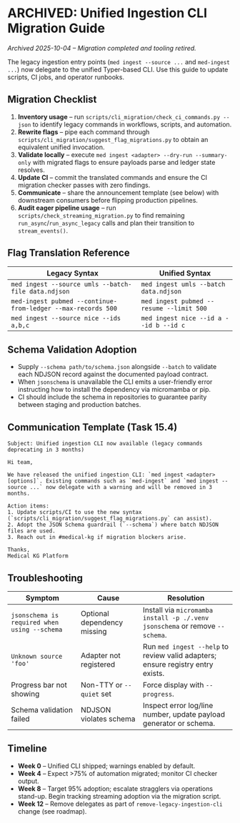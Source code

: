 # ARCHIVED: Unified Ingestion CLI Migration Guide

_Archived 2025-10-04 – Migration completed and tooling retired._

The legacy ingestion entry points (`med ingest --source ...` and `med-ingest ...`) now delegate to the unified Typer-based CLI. Use this guide to update scripts, CI jobs, and operator runbooks.

## Migration Checklist

1. **Inventory usage** – run `scripts/cli_migration/check_ci_commands.py --json` to identify legacy commands in workflows, scripts, and automation.
2. **Rewrite flags** – pipe each command through `scripts/cli_migration/suggest_flag_migrations.py` to obtain an equivalent unified invocation.
3. **Validate locally** – execute `med ingest <adapter> --dry-run --summary-only` with migrated flags to ensure payloads parse and ledger state resolves.
4. **Update CI** – commit the translated commands and ensure the CI migration checker passes with zero findings.
5. **Communicate** – share the announcement template (see below) with downstream consumers before flipping production pipelines.
6. **Audit eager pipeline usage** – run `scripts/check_streaming_migration.py` to find remaining `run_async`/`run_async_legacy` calls and plan their transition to `stream_events()`.

## Flag Translation Reference

| Legacy Syntax | Unified Syntax |
| --- | --- |
| `med ingest --source umls --batch-file data.ndjson` | `med ingest umls --batch data.ndjson` |
| `med-ingest pubmed --continue-from-ledger --max-records 500` | `med ingest pubmed --resume --limit 500` |
| `med ingest --source nice --ids a,b,c` | `med ingest nice --id a --id b --id c` |

## Schema Validation Adoption

- Supply `--schema path/to/schema.json` alongside `--batch` to validate each NDJSON record against the documented payload contract.
- When `jsonschema` is unavailable the CLI emits a user-friendly error instructing how to install the dependency via micromamba or pip.
- CI should include the schema in repositories to guarantee parity between staging and production batches.

## Communication Template (Task 15.4)

```
Subject: Unified ingestion CLI now available (legacy commands deprecating in 3 months)

Hi team,

We have released the unified ingestion CLI: `med ingest <adapter> [options]`. Existing commands such as `med-ingest` and `med ingest --source ...` now delegate with a warning and will be removed in 3 months.

Action items:
1. Update scripts/CI to use the new syntax (`scripts/cli_migration/suggest_flag_migrations.py` can assist).
2. Adopt the JSON Schema guardrail (`--schema`) where batch NDJSON files are used.
3. Reach out in #medical-kg if migration blockers arise.

Thanks,
Medical KG Platform
```

## Troubleshooting

| Symptom | Cause | Resolution |
| --- | --- | --- |
| `jsonschema is required when using --schema` | Optional dependency missing | Install via `micromamba install -p ./.venv jsonschema` or remove `--schema`. |
| `Unknown source 'foo'` | Adapter not registered | Run `med ingest --help` to review valid adapters; ensure registry entry exists. |
| Progress bar not showing | Non-TTY or `--quiet` set | Force display with `--progress`. |
| Schema validation failed | NDJSON violates schema | Inspect error log/line number, update payload generator or schema. |

## Timeline

- **Week 0** – Unified CLI shipped; warnings enabled by default.
- **Week 4** – Expect >75% of automation migrated; monitor CI checker output.
- **Week 8** – Target 95% adoption; escalate stragglers via operations stand-up. Begin tracking streaming adoption via the migration script.
- **Week 12** – Remove delegates as part of `remove-legacy-ingestion-cli` change (see roadmap).

